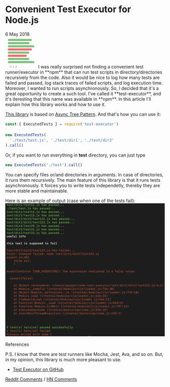 # Convenient Test Executor for Node.js

<div class="date">6 May 2018</div>

<img class="article-logo" style="width: 100px; height: 100px" src="data:image/svg+xml;base64,PHN2ZyB4bWxucz0iaHR0cDovL3d3dy53My5vcmcvMjAwMC9zdmciIHZlcnNpb249IjEuMSIgeG1s%0D%0AbnM6eGxpbms9Imh0dHA6Ly93d3cudzMub3JnLzE5OTkveGxpbmsiIHhtbG5zOnN2Z2pzPSJodHRw%0D%0AOi8vc3ZnanMuY29tL3N2Z2pzIiB3aWR0aD0iMTI1IiBoZWlnaHQ9IjE1MCI+PGRlZnMgaWQ9IlN2%0D%0AZ2pzRGVmczEwMDEiPjwvZGVmcz48c3ZnIGlkPSJTdmdqc1N2ZzEwMDIiIHdpZHRoPSIyIiBoZWln%0D%0AaHQ9IjAiIGZvY3VzYWJsZT0iZmFsc2UiIHN0eWxlPSJvdmVyZmxvdzogaGlkZGVuOyB0b3A6IC0x%0D%0AMDAlOyBsZWZ0OiAtMTAwJTsgcG9zaXRpb246IGFic29sdXRlOyBvcGFjaXR5OiAwIj48cG9seWxp%0D%0AbmUgaWQ9IlN2Z2pzUG9seWxpbmUxMDAzIiBwb2ludHM9IjAsMCI+PC9wb2x5bGluZT48cGF0aCBp%0D%0AZD0iU3ZnanNQYXRoMTAwNCIgZD0iTTAgMCAiPjwvcGF0aD48L3N2Zz48bGluZSBpZD0iU3ZnanNM%0D%0AaW5lMTAwNiIgeDE9IjE1IiB5MT0iMTUiIHgyPSIxMDAiIHkyPSIxNSIgc3Ryb2tlLWxpbmVjYXA9%0D%0AInJvdW5kIiBzdHJva2U9IiM3ZmJmN2YiIHN0cm9rZS13aWR0aD0iMTAiPjwvbGluZT48bGluZSBp%0D%0AZD0iU3ZnanNMaW5lMTAwNyIgeDE9IjE1IiB5MT0iMzAiIHgyPSI5MCIgeTI9IjMwIiBzdHJva2Ut%0D%0AbGluZWNhcD0icm91bmQiIHN0cm9rZT0iIzdmYmY3ZiIgc3Ryb2tlLXdpZHRoPSIxMCI+PC9saW5l%0D%0APjxsaW5lIGlkPSJTdmdqc0xpbmUxMDA4IiB4MT0iMTUiIHkxPSI0NSIgeDI9IjExMCIgeTI9IjQ1%0D%0AIiBzdHJva2UtbGluZWNhcD0icm91bmQiIHN0cm9rZT0iIzdmYmY3ZiIgc3Ryb2tlLXdpZHRoPSIx%0D%0AMCI+PC9saW5lPjxsaW5lIGlkPSJTdmdqc0xpbmUxMDA5IiB4MT0iMTUiIHkxPSI2MCIgeDI9IjEw%0D%0AMCIgeTI9IjYwIiBzdHJva2UtbGluZWNhcD0icm91bmQiIHN0cm9rZT0iI2ZmNjY2NiIgc3Ryb2tl%0D%0ALXdpZHRoPSIxMCI+PC9saW5lPjxsaW5lIGlkPSJTdmdqc0xpbmUxMDEwIiB4MT0iMTUiIHkxPSI3%0D%0ANSIgeDI9IjkwIiB5Mj0iNzUiIHN0cm9rZS1saW5lY2FwPSJyb3VuZCIgc3Ryb2tlPSIjN2ZiZjdm%0D%0AIiBzdHJva2Utd2lkdGg9IjEwIj48L2xpbmU+PGxpbmUgaWQ9IlN2Z2pzTGluZTEwMTEiIHgxPSIx%0D%0ANSIgeTE9IjkwIiB4Mj0iODAiIHkyPSI5MCIgc3Ryb2tlLWxpbmVjYXA9InJvdW5kIiBzdHJva2U9%0D%0AIiNmZjY2NjYiIHN0cm9rZS13aWR0aD0iMTAiPjwvbGluZT48bGluZSBpZD0iU3ZnanNMaW5lMTAx%0D%0AMiIgeDE9IjE1IiB5MT0iMTA1IiB4Mj0iOTAiIHkyPSIxMDUiIHN0cm9rZS1saW5lY2FwPSJyb3Vu%0D%0AZCIgc3Ryb2tlPSIjN2ZiZjdmIiBzdHJva2Utd2lkdGg9IjEwIj48L2xpbmU+PGxpbmUgaWQ9IlN2%0D%0AZ2pzTGluZTEwMTMiIHgxPSIxNSIgeTE9IjEyMCIgeDI9IjExMCIgeTI9IjEyMCIgc3Ryb2tlLWxp%0D%0AbmVjYXA9InJvdW5kIiBzdHJva2U9IiM3ZmJmN2YiIHN0cm9rZS13aWR0aD0iMTAiPjwvbGluZT48%0D%0AdGV4dCBpZD0iU3ZnanNUZXh0MTAxNCIgZm9udC1mYW1pbHk9IlRhaG9tYSIgeD0iMzIiIHk9IjE0%0D%0ANy4xMDE1NjI1IiBmb250LXNpemU9IjE2IiB0ZXh0LWFuY2hvcj0ibWlkZGxlIiBmYW1pbHk9IlRh%0D%0AaG9tYSIgc2l6ZT0iMTYiIGFuY2hvcj0ibWlkZGxlIiBzdmdqczpkYXRhPSJ7JnF1b3Q7bGVhZGlu%0D%0AZyZxdW90OzomcXVvdDsxLjVlbSZxdW90O30iPjx0c3BhbiBpZD0iU3ZnanNUc3BhbjEwMTUiIGZp%0D%0AbGw9IiM3ZmJmN2YiPjY8L3RzcGFuPjx0c3BhbiBpZD0iU3ZnanNUc3BhbjEwMTYiIGZpbGw9IiM3%0D%0AZmJmN2YiPiB8PC90c3Bhbj48dHNwYW4gaWQ9IlN2Z2pzVHNwYW4xMDE3IiBmaWxsPSIjZmY2NjY2%0D%0AIj58IDwvdHNwYW4+PHRzcGFuIGlkPSJTdmdqc1RzcGFuMTAxOCIgZmlsbD0iI2ZmNjY2NiI+Mjwv%0D%0AdHNwYW4+PC90ZXh0Pjwvc3ZnPg==">
I was really surprised not finding a convenient test runner/executor in **npm** that can run test scripts in directory/directories recursively from the code. Also it would be nice to log how many tests are failed and passed, log stack traces of failed scripts, and log execution time. Moreover, I wanted to run scripts asynchronously. So, I decided that it's a great opportunity to create a such tool. I've called it **test-executor**, and it's iteresting that this name was available in **npm**. In this article I'll explain how this library works and how to use it.

[This library](https://github.com/Guseyn/node-test-executor) is based on [Async Tree Pattern](/pdf/Async_Tree_Pattern.pdf). And that's how you can use it:

```js
const { ExecutedTests } = require('test-executor')

new ExecutedTests(
  './test/test.js', './test/dir1', './test/dir2'
).call()
```
Or, if you want to run everything in **test** directory, you can just type

```js
new ExecutedTests('./test').call()
```
You can specify files or/and directories in arguments. In case of directories, it runs them recursively. The main feature of this library is that it runs tests asynchronously. It forces you to write tests independetly, thereby they are more stable and maintainable.

Here is an example of output (case when one of the tests fail):
![output](https://github.com/Guseyn/node-test-executor/raw/master/screen.png)

<div class="refs">References</div>

P.S. I know that there are test runners like Mocha, Jest, Ava, and so on. But, in my opinion, this library is much more pleasant to use.

* [Test Executor on GitHub](https://github.com/Guseyn/node-test-executor)

[Reddit Comments](https://www.reddit.com/r/node/comments/b2ajit/the_first_test_executor_for_nodejs/) / 
[HN Comments](https://news.ycombinator.com/item?id=19416882)

